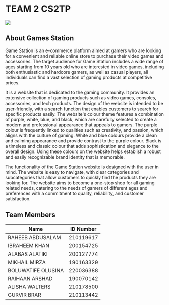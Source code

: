 # TEAM 2 CS2TP
  <img src="https://user-images.githubusercontent.com/99501966/224847617-72f1a015-516f-4df6-9ace-d4d300a46850.png" width:200  style="max-width=%100">
<h2>About Games Station </h2> 

Game Station is an e-commerce platform aimed at gamers who are looking for a convenient and reliable online store to purchase their video games and accessories. The target audience for Game Station includes a wide range of ages starting from 10 years old who are interested in video games, including both enthusiastic and hardcore gamers, as well as casual players, all individuals can find a vast selection of gaming products at competitive prices.

It is a website that is dedicated to the gaming community. It provides an extensive collection of gaming products such as video games, consoles, accessories, and tech products. The design of the website is intended to be user-friendly, with a search function that enables customers to search for specific products easily. The website's colour theme features a combination of purple, white, blue, and black, which are carefully selected to create a modern and professional appearance that appeals to gamers. The purple colour is frequently linked to qualities such as creativity, and passion, which aligns with the culture of gaming. White and blue colours provide a clean and calming appearance and provide contrast to the purple colour. Black is a timeless and classic colour that adds sophistication and elegance to the overall 
design. Using these colours on the website helps establish a robust and easily recognizable brand identity that is memorable.

The functionality of the Game Station website is designed with the user in mind. The website is easy to navigate, with clear categories and subcategories that allow customers to quickly find the products they are looking for. The website aims to become a one-stop shop for all gaming related needs, catering to the needs of gamers of different ages and preferences with a commitment to quality, reliability, and customer satisfaction.

<h2>Team Members</h2> 
<table>
  <thead>
    <tr>
      <th>Name</th>
      <th>ID Number</th>
    </tr>
  </thead>
  <tbody>
    <tr>
      <td>RAHEEB ABDUSALAM</td>
      <td>210119617</td>
    </tr>
    <tr>
      <td>IBRAHEEM KHAN</td>
      <td>200154725 </td>
    </tr>
    <tr>
      <td>ALABAS ALATIKI </td>
      <td>200127774</td>
    </tr>
    <tr>
      <td>MIKHAIL MIRZA</td>
      <td>190163329</td>
    </tr>
    <tr>
      <td>BOLUWATIFE OLUSINA</td>
      <td>220036388</td>
    </tr>
    <tr>
      <td>RAIHAAN ARSHAD </td>
      <td>190070142 </td>
    </tr>
     <tr>
      <td>ALISHA WALTERS </td>
      <td>210178500 </td>
    </tr>
     <tr>
      <td>GURVIR BRAR</td>
      <td>210113442</td>
    </tr>
  </tbody>
</table>

